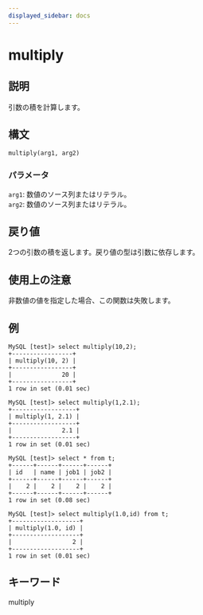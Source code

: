 ```yaml
---
displayed_sidebar: docs
---
```


# multiply

## 説明

引数の積を計算します。

## 構文

```Haskell
multiply(arg1, arg2)
```

### パラメータ

`arg1`: 数値のソース列またはリテラル。  
`arg2`: 数値のソース列またはリテラル。

## 戻り値

2つの引数の積を返します。戻り値の型は引数に依存します。

## 使用上の注意

非数値の値を指定した場合、この関数は失敗します。

## 例

```Plain
MySQL [test]> select multiply(10,2);
+-----------------+
| multiply(10, 2) |
+-----------------+
|              20 |
+-----------------+
1 row in set (0.01 sec)

MySQL [test]> select multiply(1,2.1);
+------------------+
| multiply(1, 2.1) |
+------------------+
|              2.1 |
+------------------+
1 row in set (0.01 sec)

MySQL [test]> select * from t;
+------+------+------+------+
| id   | name | job1 | job2 |
+------+------+------+------+
|    2 |    2 |    2 |    2 |
+------+------+------+------+
1 row in set (0.08 sec)

MySQL [test]> select multiply(1.0,id) from t;
+-------------------+
| multiply(1.0, id) |
+-------------------+
|                 2 |
+-------------------+
1 row in set (0.01 sec)
```

## キーワード

multiply